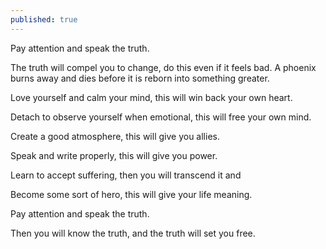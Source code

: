 ```yaml
---
published: true
---
```

Pay attention and speak the truth.

The truth will compel you to change, do this even if it feels bad. A phoenix burns away and dies before it is reborn into something greater.

Love yourself and calm your mind, this will win back your own heart.

Detach to observe yourself when emotional, this will free your own mind.

Create a good atmosphere, this will give you allies.

Speak and write properly, this will give you power.

Learn to accept suffering, then you will transcend it and

Become some sort of hero, this will give your life meaning.

Pay attention and speak the truth.

Then you will know the truth, and the truth will set you free.
